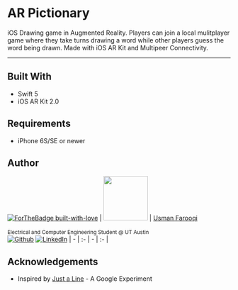 
# AR Pictionary



iOS Drawing game in Augmented Reality. Players can join a local mulitplayer game where they take turns drawing a word while other players guess the word being drawn. Made with iOS AR Kit and Multipeer Connectivity. 

---

## Built With

* Swift 5
* iOS AR Kit 2.0

## Requirements

* iPhone 6S/SE or newer

## Author

[![ForTheBadge built-with-love](http://ForTheBadge.com/images/badges/built-with-love.svg)](https://GitHub.com/Naereen/) 
| [<img src="https://avatars0.githubusercontent.com/u/22564960?s=460&v=4" width="100px;"/>](http://github.com/usmanhf)   | [Usman Farooqi](http://github.com/usmanhf)<br/><br/><sub>Electrical and Computer Engineering Student @ UT Austin</sub><br/> [![Github][1.1]][1] [![LinkedIn][2.1]][2]
| - | :- | - | :- |

[1.1]: http://i.imgur.com/9I6NRUm.png (github icon without padding)
[2.1]: https://www.kingsfund.org.uk/themes/custom/kingsfund/dist/img/svg/sprite-icon-linkedin.svg (linkedin icon)
[1]: http://www.github.com/usmanhf
[2]: https://www.linkedin.com/in/usmanhf

## Acknowledgements

* Inspired by [Just a Line](https://experiments.withgoogle.com/justaline) - A Google Experiment 
